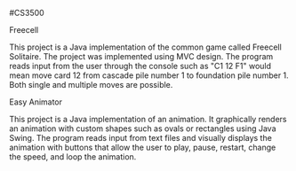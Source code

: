 #CS3500 

Freecell 

  This project is a Java implementation of the common game called Freecell Solitaire. The project was implemented using MVC design. The program reads 
  input from the user through the console such as "C1 12 F1" would mean move card 12 from cascade pile number 1 to foundation pile number 1. Both single 
  and multiple moves are possible. 


Easy Animator 

  This project is a Java implementation of an animation. It graphically renders an animation with custom shapes such as ovals or rectangles using Java 
  Swing. The program reads input from text files and visually displays the animation with buttons that allow the user to play, pause, restart, change 
  the speed, and loop the animation. 


